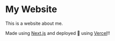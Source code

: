 # My Website

This is a website about me.

Made using [Next.js](https://nextjs.org/) and deployed 🚀 using [Vercel](https://vercel.app/)!!
